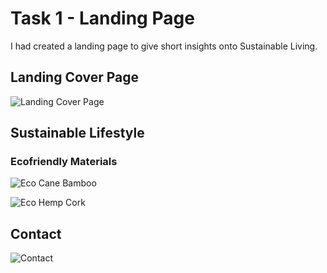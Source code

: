 # Task 1 - Landing Page

I had created a landing page to give short insights onto Sustainable Living.

## Landing Cover Page

![Landing Cover Page](https://user-images.githubusercontent.com/74645302/194111384-fea4fe2d-6325-4e80-9b3e-872b2db6412d.png)

## Sustainable Lifestyle
### Ecofriendly Materials

![Eco Cane Bamboo](https://user-images.githubusercontent.com/74645302/194111433-1de41e5b-6e9a-4d22-ac87-4165d87e8800.png)

![Eco Hemp Cork](https://user-images.githubusercontent.com/74645302/194111464-3711fc83-2ed4-4b60-8aa4-1fa4535b32f4.png)

## Contact

![Contact](https://user-images.githubusercontent.com/74645302/194111518-96af1bb6-7550-4952-9efe-c734500713cc.png)

